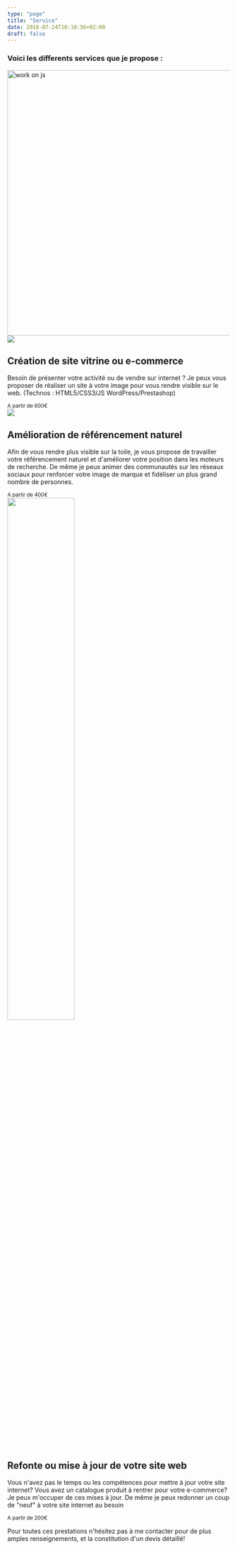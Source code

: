 ```yaml
---
type: "page"
title: "Service"
date: 2018-07-24T10:10:56+02:00
draft: false
---
```


<h3>Voici les differents services que je propose :</h3>

<img src="\images\work.png" width="600px" alt="work on js">
<br>
<section class="columns">
	
<div class="column">
        <img src="\images/code.png" class="center">
<h2>Création de site vitrine ou e-commerce</h2>
		<p>Besoin de présenter votre activité ou de vendre sur internet ? Je peux vous proposer de réaliser un site à votre image pour vous rendre visible sur le web. (Technos : HTML5/CSS3/JS WordPress/Prestashop)</p>
		<small>A partir de 600€</small>
	</div>
	
<div class="column">
<img src="\images/seo.png" class="center">
		<h2>Amélioration de référencement naturel</h2>
		<p>Afin de vous rendre plus visible sur la toile, je vous propose de travailler votre référencement naturel et d'améliorer votre position dans les moteurs de recherche. De même je peux animer des communautés sur les réseaux sociaux pour renforcer votre image de marque et fidéliser un plus grand nombre de personnes.</p>
		<small>A partir de 400€</small>
	</div>
  
  <div class="column">
  <img src="\images/design.png" class="center" width="55%">
		<h2>Refonte ou mise à jour de votre site web</h2>
		<p>Vous n'avez pas le temps ou les compétences pour mettre à jour votre site internet? Vous avez un catalogue produit à rentrer pour votre e-commerce? Je peux m'occuper de ces mises à jour. De même je peux redonner un coup de "neuf" à votre site internet au besoin</p>
		<small>A partir de 200€</small>
	</div>
	
</section>	

Pour toutes ces prestations n'hésitez pas à me contacter pour de plus amples renseignements, et la constitution d'un devis détaillé!